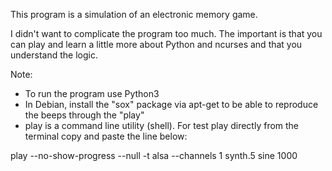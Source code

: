 This program is a simulation of an electronic memory game.

I didn't want to complicate the program too much. The important
is that you can play and learn a little more
about Python and ncurses and that you understand the logic.

Note:

- To run the program use Python3
- In Debian, install the "sox" package via apt-get
to be able to reproduce the beeps through the "play"
- play is a command line utility (shell). For
test play directly from the terminal copy and paste the line below:

play --no-show-progress --null -t alsa --channels 1 synth.5 sine 1000